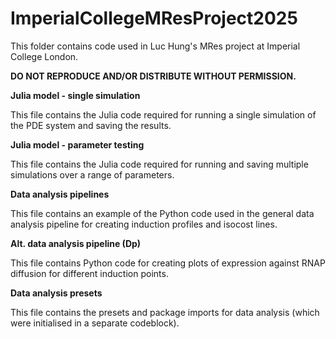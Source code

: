 # ImperialCollegeMResProject2025
This folder contains code used in Luc Hung's MRes project at Imperial College London. 

**DO NOT REPRODUCE AND/OR DISTRIBUTE WITHOUT PERMISSION.**

**Julia model - single simulation**

This file contains the Julia code required for running a single simulation of the PDE system and saving the results.

**Julia model - parameter testing**

This file contains the Julia code required for running and saving multiple simulations over a range of parameters.

**Data analysis pipelines**

This file contains an example of the Python code used in the general data analysis pipeline for creating induction profiles and isocost lines.

**Alt. data analysis pipeline (Dp)**

This file contains Python code for creating plots of expression against RNAP diffusion for different induction points.

**Data analysis presets**

This file contains the presets and package imports for data analysis (which were initialised in a separate codeblock).
